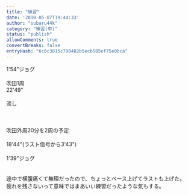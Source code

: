 ```yaml
---
title: "練習"
date: '2010-05-07T19:44:33'
author: "subaru44k"
category: "練習(中)"
status: "publish"
allowComments: true
convertBreaks: false
entryHash: "6c6c3815c790482b5ecb585ef75e0bca"
---
```

1'54"ジョグ<br>
<br>
吹田1周<br>
22'49"<br>
<br>
流し<br>
<br>
<br>
<br>
吹田外周20分を2周の予定<br>
<br>
18'44"(ラスト信号から3'43")<br>
<br>
1'39"ジョグ<br>
<br>
<br>
途中で横腹痛くて無理だったので、ちょっとペース上げてラストも上げた。<br>
疲れを残さないって意味ではまあいい練習だったような気もする。
